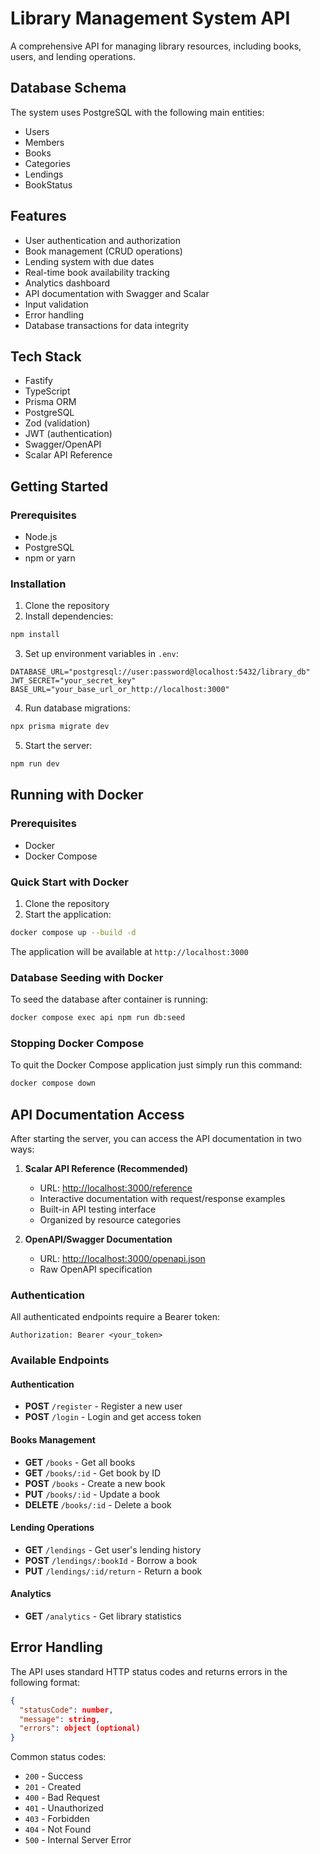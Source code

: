 # Library Management System API

A comprehensive API for managing library resources, including books, users, and lending operations.

## Database Schema

The system uses PostgreSQL with the following main entities:
- Users
- Members
- Books
- Categories
- Lendings
- BookStatus

## Features
- User authentication and authorization
- Book management (CRUD operations)
- Lending system with due dates
- Real-time book availability tracking
- Analytics dashboard
- API documentation with Swagger and Scalar
- Input validation
- Error handling
- Database transactions for data integrity

## Tech Stack
- Fastify
- TypeScript
- Prisma ORM
- PostgreSQL
- Zod (validation)
- JWT (authentication)
- Swagger/OpenAPI
- Scalar API Reference

## Getting Started

### Prerequisites
- Node.js
- PostgreSQL
- npm or yarn

### Installation
1. Clone the repository
2. Install dependencies:
```bash
npm install
```
3. Set up environment variables in `.env`:
```plaintext
DATABASE_URL="postgresql://user:password@localhost:5432/library_db"
JWT_SECRET="your_secret_key"
BASE_URL="your_base_url_or_http://localhost:3000"
```
4. Run database migrations:
```bash
npx prisma migrate dev
```
5. Start the server:
```bash
npm run dev
```

## Running with Docker

### Prerequisites
- Docker
- Docker Compose

### Quick Start with Docker
1. Clone the repository
2. Start the application:
```bash
docker compose up --build -d
```

The application will be available at `http://localhost:3000`

### Database Seeding with Docker
To seed the database after container is running:
```bash
docker compose exec api npm run db:seed
```

### Stopping Docker Compose
To quit the Docker Compose application just simply run this command:
```bash
docker compose down
```

## API Documentation Access

After starting the server, you can access the API documentation in two ways:

1. **Scalar API Reference (Recommended)**
   - URL: [http://localhost:3000/reference](http://localhost:3000/reference)
   - Interactive documentation with request/response examples
   - Built-in API testing interface
   - Organized by resource categories

2. **OpenAPI/Swagger Documentation**
   - URL: [http://localhost:3000/openapi.json](http://localhost:3000/openapi.json)
   - Raw OpenAPI specification

### Authentication
All authenticated endpoints require a Bearer token:
```plaintext
Authorization: Bearer <your_token>
```

### Available Endpoints

#### Authentication
- **POST** `/register` - Register a new user
- **POST** `/login` - Login and get access token

#### Books Management
- **GET** `/books` - Get all books
- **GET** `/books/:id` - Get book by ID
- **POST** `/books` - Create a new book
- **PUT** `/books/:id` - Update a book
- **DELETE** `/books/:id` - Delete a book

#### Lending Operations
- **GET** `/lendings` - Get user's lending history
- **POST** `/lendings/:bookId` - Borrow a book
- **PUT** `/lendings/:id/return` - Return a book

#### Analytics
- **GET** `/analytics` - Get library statistics

## Error Handling

The API uses standard HTTP status codes and returns errors in the following format:
```json
{
  "statusCode": number,
  "message": string,
  "errors": object (optional)
}
```

Common status codes:
- `200` - Success
- `201` - Created
- `400` - Bad Request
- `401` - Unauthorized
- `403` - Forbidden
- `404` - Not Found
- `500` - Internal Server Error

